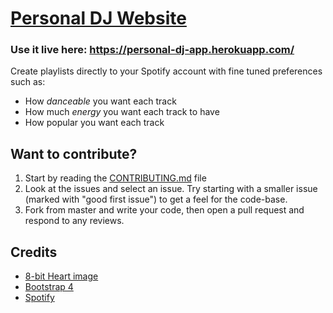 # [Personal DJ Website](http://personaldj.net/)

### Use it live here: https://personal-dj-app.herokuapp.com/ <br>

Create playlists directly to your Spotify account with fine tuned preferences such as:

-   How _danceable_ you want each track
-   How much _energy_ you want each track to have
-   How popular you want each track
    <br>

## Want to contribute?

1. Start by reading the [CONTRIBUTING.md](https://github.com/RyanRussell00/personal-dj/blob/master/CONTRIBUTING.md) file
2. Look at the issues and select an issue. Try starting with a smaller issue (marked with "good first issue") to get a feel for the code-base.
3. Fork from master and write your code, then open a pull request and respond to any reviews.

## Credits

-   [8-bit Heart image](https://www.deviantart.com/kennywfz/art/Glassy-8-Bit-Heart-Icon-293833929)
-   [Bootstrap 4](https://getbootstrap.com/)
-   [Spotify](https://developer.spotify.com/documentation/web-api/)
